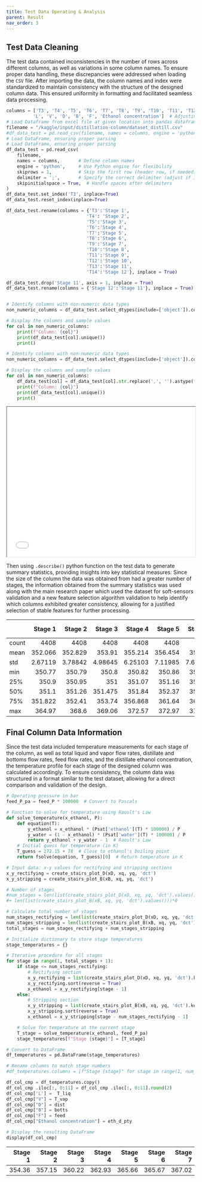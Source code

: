 ```yaml
---
title: Test Data Operating & Analysis
parent: Result
nav_order: 3
---
```


## Test Data Cleaning

The test data contained inconsistencies in the number of rows across different columns, as well as variations in some column names. To ensure proper data handling, these discrepancies were addressed when loading the `CSV` file. After importing the data, the column names and index were standardized to maintain consistency with the structure of the designed column data. This ensured uniformity in formatting and facilitated seamless data processing.

```python
columns = ['T3', 'T4', 'T5', 'T6', 'T7', 'T8', 'T9', 'T10', 'T11', 'T12', 'T13', 'T14',
          'L', 'V', 'D', 'B', 'F', 'Ethanol concentration']  # Adjusting columns based on irregular column sizes
# Load Dataframe from excel file at given location into pandas dataframe
filename = "/kaggle/input/distillation-column/dataset_distill.csv"        
#df_data_test = pd.read_csv(filename, names = columns, engine = 'python')
# Load DataFrame, ensuring proper parsing
# Load DataFrame, ensuring proper parsing
df_data_test = pd.read_csv(
    filename,
    names = columns,       # Define column names
    engine = 'python',     # Use Python engine for flexibility
    skiprows = 1,          # Skip the first row (header row, if needed)
    delimiter = ';',       # Specify the correct delimiter (adjust if it's not a comma)
    skipinitialspace = True,  # Handle spaces after delimiters
)
df_data_test.set_index('T3', inplace=True)
df_data_test.reset_index(inplace=True)

df_data_test.rename(columns = {'T3':'Stage 1',
                              'T4': 'Stage 2',
                              'T5':'Stage 3',
                              'T6':'Stage 4',
                              'T7':'Stage 5',
                              'T8':'Stage 6',
                              'T9':'Stage 7',
                              'T10':'Stage 8',
                              'T11':'Stage 9',
                              'T12':'Stage 10',
                              'T13':'Stage 11',
                              'T14':'Stage 12'}, inplace = True)

df_data_test.drop('Stage 11', axis = 1, inplace = True)
df_data_test.rename(columns = {'Stage 12':'Stage 11'}, inplace = True)


# Identify columns with non-numeric data types
non_numeric_columns = df_data_test.select_dtypes(include=['object']).columns

# Display the columns and sample values
for col in non_numeric_columns:
    print(f"Column: {col}")
    print(df_data_test[col].unique())
    print()

# Identify columns with non-numeric data types
non_numeric_columns = df_data_test.select_dtypes(include=['object']).columns

# Display the columns and sample values
for col in non_numeric_columns:
    df_data_test[col] = df_data_test[col].str.replace(',', '').astype(float)
    print(f"Column: {col}")
    print(df_data_test[col].unique())
    print()
```

<iframe src="Test_case_data.html" width="100%" height="400px"></iframe>

Then using `.describe()` python function on the test data to generate summary statistics, providing insights into key statistical measures. Since the size of the column the data was obtained from had a greater number of stages, the information obtained from the summary statistics was used along with the main research paper which used the dataset for soft-sensors validation and a new feature selection algorithm validation to help identify which columns exhibited greater consistency, allowing for a justified selection of stable features for further processing.


|       |    Stage 1 |    Stage 2 |    Stage 3 |    Stage 4 |    Stage 5 |    Stage 6 |    Stage 7 |    Stage 8 |    Stage 9 |   Stage 10 |   Stage 11 |              L |              V |        D |        B |        F |   Ethanol concentration |
|:------|-----------:|-----------:|-----------:|-----------:|-----------:|-----------:|-----------:|-----------:|-----------:|-----------:|-----------:|---------------:|---------------:|---------:|---------:|---------:|------------------------:|
| count | 4408       | 4408       | 4408       | 4408       | 4408       | 4408       | 4408       | 4408       | 4408       | 4408       | 4408       | 4408           | 4408           | 4408     | 4408     | 4408     |            4408         |
| mean  |  352.066   |  352.829   |  353.91    |  355.214   |  356.454   |  357.54    |  358.484   |  359.301   |  360.049   |  360.884   |  367.717   |    7.1992e+08  |    7.19919e+09 |  251.824 |  293.412 |  545.236 |               0.792205  |
| std   |    2.67119 |    3.78842 |    4.98645 |    6.25103 |    7.11985 |    7.62026 |    7.88216 |    7.97929 |    7.89919 |    7.60403 |    6.63942 |    2.88766e+09 |    2.88766e+10 |   71.048 |  108.551 |  119.193 |               0.0764407 |
| min   |  350.77    |  350.79    |  350.8     |  350.82    |  350.86    |  350.91    |  351       |  351.16    |  351.5     |  352.43    |  354.52    |   75           |  225           |  150     |   90     |  350     |               0.53819   |
| 25%   |  350.9     |  350.95    |  351       |  351.07    |  351.16    |  351.28    |  351.44    |  351.72    |  352.22    |  353.32    |  362.92    |  450           |  600           |  150     |  200     |  350     |               0.76189   |
| 50%   |  351.1     |  351.26    |  351.475   |  351.84    |  352.37    |  352.93    |  353.74    |  354.6     |  356.785   |  361.47    |  372.81    |  780           | 1040           |  260     |  320     |  600     |               0.81752   |
| 75%   |  351.822   |  352.41    |  353.74    |  356.868   |  361.64    |  364.75    |  366.88    |  367.42    |  367.522   |  367.91    |  373.01    | 1050           | 1400           |  260     |  352.5   |  600     |               0.85028   |
| max   |  364.97    |  368.6     |  369.06    |  372.57    |  372.97    |  373.01    |  373.01    |  373.01    |  373.01    |  373.01    |  373.07    |    1.23e+10    |    1.23e+11    |  350     |  450     |  650     |               0.89176   |


## Final Column Data Information

Since the test data included temperature measurements for each stage of the column, as well as total liquid and vapor flow rates, distillate and bottoms flow rates, feed flow rates, and the distillate ethanol concentration, the temperature profile for each stage of the designed column was calculated accordingly. To ensure consistency, the column data was structured in a format similar to the test dataset, allowing for a direct comparison and validation of the design.

```python
# Operating pressure in bar
feed_P_pa = feed_P * 100000  # Convert to Pascals

# Function to solve for temperature using Raoult's Law
def solve_temperature(x_ethanol, P):
    def equation(T):
        y_ethanol = x_ethanol * (Psat['ethanol'](T) * 100000) / P
        y_water = (1 - x_ethanol) * (Psat['water'](T) * 100000) / P
        return y_ethanol + y_water - 1  # Raoult's Law
    # Initial guess for temperature (in K)
    T_guess = 272.15 + 78  # Close to ethanol's boiling point
    return fsolve(equation, T_guess)[0]  # Return temperature in K

# Input data: x-y values for rectifying and stripping sections
x_y_rectifying = create_stairs_plot_D(xD, xq, yq, 'dct')
x_y_stripping = create_stairs_plot_B(xB, xq, yq, 'dct')

# Number of stages
#num_stages = len(list(create_stairs_plot_D(xD, xq, yq, 'dct').values())) 
#+ len(list(create_stairs_plot_B(xB, xq, yq, 'dct').values()))*0

# Calculate total number of stages
num_stages_rectifying = len(list(create_stairs_plot_D(xD, xq, yq, 'dct').values()))
num_stages_stripping = len(list(create_stairs_plot_B(xB, xq, yq, 'dct').values()))
total_stages = num_stages_rectifying + num_stages_stripping

# Initialize dictionary to store stage temperatures
stage_temperatures = {}

# Iterative procedure for all stages
for stage in range(1, total_stages + 1):
    if stage <= num_stages_rectifying:
        # Rectifying section
        x_y_rectifying = list(create_stairs_plot_D(xD, xq, yq, 'dct').keys())
        x_y_rectifying.sort(reverse = True)
        x_ethanol = x_y_rectifying[stage - 1]
    else:
        # Stripping section
        x_y_stripping = list(create_stairs_plot_B(xB, xq, yq, 'dct').keys())
        x_y_stripping.sort(reverse = True)
        x_ethanol = x_y_stripping[stage - num_stages_rectifying - 1]

    # Solve for temperature at the current stage
    T_stage = solve_temperature(x_ethanol, feed_P_pa)
    stage_temperatures[f"Stage {stage}"] = [T_stage]

# Convert to DataFrame
df_temperatures = pd.DataFrame(stage_temperatures)

# Rename columns to match stage numbers
#df_temperatures.columns = [f"Stage {stage}" for stage in range(1, num_stages + 1)]

df_col_cmp = df_temperatures.copy()
df_col_cmp .iloc[:, 0:11] = df_col_cmp .iloc[:, 0:11].round(2)
df_col_cmp['L'] =  T_liq
df_col_cmp["V"] = T_vap
df_col_cmp["D"] = dist
df_col_cmp["B"] = botts
df_col_cmp["F"] = feed
df_col_cmp["Ethanol concentration"] = eth_d_pty

# Display the resulting DataFrame
display(df_col_cmp)
```

|   Stage 1 |   Stage 2 |   Stage 3 |   Stage 4 |   Stage 5 |   Stage 6 |   Stage 7 |   Stage 8 |   Stage 9 |   Stage 10 |   Stage 11 |   L |    V |   D |   B |   F |   Ethanol concentration |
|----------:|----------:|----------:|----------:|----------:|----------:|----------:|----------:|----------:|-----------:|-----------:|----:|-----:|----:|----:|----:|------------------------:|
|    354.36 |    357.15 |    360.22 |    362.93 |    365.66 |    365.67 |    367.02 |    368.46 |    369.82 |     370.99 |     371.89 | 780 | 1040 | 260 | 340 | 600 |                   0.805 |
